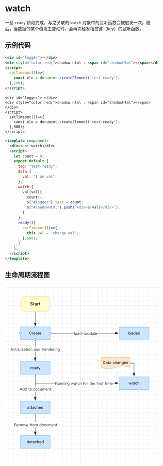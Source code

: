 # watch

一旦 `ready` 阶段完成，与之关联的 `watch` 对象中的监听函数会被触发一次。随后，当数据的某个值发生变动时，会再次触发相应键（key）的监听函数。


## 示例代码

```html
<div id="logger">-</div>
<div style="color:red;">shadow html : <span id="shadowHtml"></span></div>
<script>
  setTimeout(()=>{
    const ele = document.createElement('test-ready');
  },500);
</script>
```

<comp-viewer comp-name="test-ready">

```
<div id="logger">-</div>
<div style="color:red;">shadow html : <span id="shadowHtml"></span></div>
<script>
  setTimeout(()=>{
    const ele = document.createElement('test-ready');
  },500);
</script>
```

```html
<template component>
  <div>test watch</div>
  <script>
    let count = 0;
    export default {
      tag: "test-ready",
      data:{
        val: "I am val"
      },
      watch:{
        val(val){
          count++;
          $("#logger").text = count;
          $("#shadowHtml").push(`<div>${val}</div>`);
        }
      },
      ready(){
        setTimeout(()=>{
          this.val = 'change val';
        },500);
      }
    };
  </script>
</template>
```

</comp-viewer>

## 生命周期流程图

<img src="../../../publics/life-cycle.png" width="512" />
